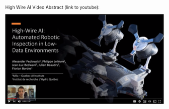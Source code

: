 High Wire AI Video Abstract (link to youtube):

[![High Wire AI Video Abstract](prompt.png)](https://www.youtube.com/watch?v=liSyJHtpx9k "High Wire AI Video Abstract")